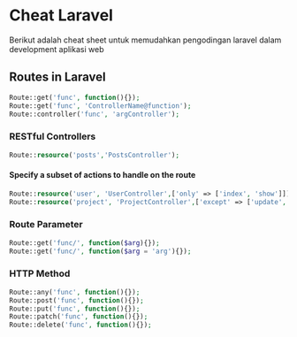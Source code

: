 # Cheat Laravel 
Berikut adalah cheat sheet untuk memudahkan pengodingan laravel dalam development aplikasi web
## Routes in Laravel

```php
Route::get('func', function(){});
Route::get('func', 'ControllerName@function');
Route::controller('func', 'argController');
```
### RESTful Controllers
```php
Route::resource('posts','PostsController');
```
#### Specify a subset of actions to handle on the route
```php
Route::resource('user', 'UserController',['only' => ['index', 'show']]);
Route::resource('project', 'ProjectController',['except' => ['update', 'destroy']]);
```

### Route Parameter
```php
Route::get('func/', function($arg){});
Route::get('func/', function($arg = 'arg'){});
```

### HTTP Method
```php
Route::any('func', function(){});
Route::post('func', function(){});
Route::put('func', function(){});
Route::patch('func', function(){});
Route::delete('func', function(){});
```

